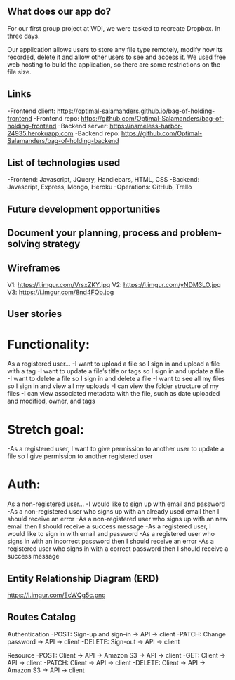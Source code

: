 ## What does our app do?
For our first group project at WDI, we were tasked to recreate Dropbox. In three days.

Our application allows users to store any file type remotely, modify how its recorded, delete it and allow other users to see and access it. We used free web hosting to build the application, so there
are some restrictions on the file size.

## Links
-Frontend client: https://optimal-salamanders.github.io/bag-of-holding-frontend
-Frontend repo: https://github.com/Optimal-Salamanders/bag-of-holding-frontend
-Backend server: https://nameless-harbor-24935.herokuapp.com
-Backend repo: https://github.com/Optimal-Salamanders/bag-of-holding-backend

## List of technologies used
-Frontend: Javascript, JQuery, Handlebars, HTML, CSS
-Backend: Javascript, Express, Mongo, Heroku
-Operations: GitHub, Trello

## Future development opportunities


## Document your planning, process and problem-solving strategy


## Wireframes
V1: https://i.imgur.com/VrsxZKY.jpg
V2: https://i.imgur.com/yNDM3LO.jpg
V3: https://i.imgur.com/8nd4FQb.jpg

## User stories
# Functionality:
As a registered user...
-I want to upload a file so I sign in and upload a file with a tag
-I want to update a file’s title or tags so I sign in and update a file
-I want to delete a file so I sign in and delete a file
-I want to see all my files so I sign in and view all my uploads
-I can view the folder structure of my files
-I can view associated metadata with the file, such as date uploaded and modified, owner, and tags

# Stretch goal:
-As a registered user, I want to give permission to another user to update a file so I give permission to another registered user

# Auth:
As a non-registered user...
-I would like to sign up with email and password
-As a non-registered user who signs up with an already used email then I should receive an error
-As a non-registered user who signs up with an new email then I should receive a success message
-As a registered user, I would like to sign in with email and password
-As a registered user who signs in with an incorrect password then I should receive an error
-As a registered user who signs in with a correct password then I should receive a success message

## Entity Relationship Diagram (ERD)
https://i.imgur.com/EcWQg5c.png

## Routes Catalog
Authentication
-POST: Sign-up and sign-in -> API -> client
-PATCH: Change password -> API -> client
-DELETE: Sign-out -> API -> client

Resource
-POST: Client -> API -> Amazon S3 -> API -> client
-GET: Client -> API -> client
-PATCH: Client -> API -> client
-DELETE: Client -> API -> Amazon S3 -> API -> client
